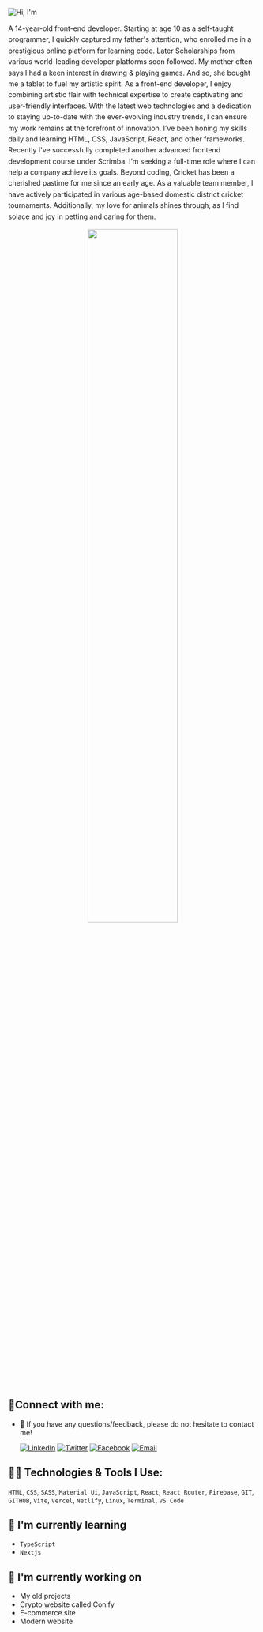 ![Hi, I'm](https://github.com/bibartaks/bibartaks/assets/106395132/c8d550ee-27e7-4efc-9345-7df67f747bb4)

<span style="line-height: 1.6"> A 14-year-old front-end developer. Starting at age 10 as a self-taught programmer, I quickly captured my father's attention, who enrolled me in a prestigious online platform for learning code. Later Scholarships from various world-leading developer platforms soon followed. My mother often says I had a keen interest in drawing & playing games. And so, she bought me a tablet to fuel my artistic spirit. As a front-end developer, I enjoy combining artistic flair with technical expertise to create captivating and user-friendly interfaces. With the latest web technologies and a dedication to staying up-to-date with the ever-evolving industry trends, I can ensure my work remains at the forefront of innovation. I’ve been honing my skills daily and learning HTML, CSS, JavaScript, React, and other frameworks. Recently I've successfully completed another advanced frontend development course under Scrimba. I’m seeking a full-time role where I can help a company achieve its goals. Beyond coding, Cricket has been a cherished pastime for me since an early age. As a valuable team member, I have actively participated in various age-based domestic district cricket tournaments. Additionally, my love for animals shines through, as I find solace and joy in petting and caring for them. </span>



<p align="center">
  <img width="60%" src="https://github-readme-streak-stats.herokuapp.com/?user=bibartaks&background=0D1117&sideNums=FFFFFF&sideLabels=9A9A9A&currStreakNum=FB8C00&dates=6E6E6E" />
</p>



## 🤝Connect with me:
- 💬 If you have any questions/feedback, please do not hesitate to contact me!
  
  [![LinkedIn](https://img.shields.io/badge/LinkedIn-%230077B5.svg?style=for-the-badge&logo=linkedin&logoColor=white)](https://www.linkedin.com/in/your-profile-url/)
  [![Twitter](https://img.shields.io/badge/Twitter-%231DA1F2.svg?style=for-the-badge&logo=twitter&logoColor=white)](https://twitter.com/your-handle)
  [![Facebook](https://img.shields.io/badge/Facebook-%231877F2.svg?style=for-the-badge&logo=facebook&logoColor=white)](https://www.facebook.com/your-profile-url)
  [![Email](https://img.shields.io/badge/Email-%23D14836.svg?style=for-the-badge&logo=gmail&logoColor=white)](mailto:your-email@example.com)


## 🧑‍💻 Technologies & Tools I Use:
`HTML`, `CSS`, `SASS`, `Material Ui`, `JavaScript`, `React`, `React Router`, `Firebase`, `GIT`, `GITHUB`, `Vite`, `Vercel`, `Netlify`, `Linux`, `Terminal`, `VS Code`

## 🌱 I'm currently learning

- `TypeScript`
- `Nextjs`  

## 🔭 I'm currently working on

-  My old projects
-  Crypto website called Conify
-  E-commerce site
-  Modern website 
